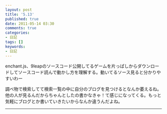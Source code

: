 ```yaml
---
layout: post
title: '5.13'
published: true
date: 2011-05-14 03:30
comments: true
categories:
- 日記
tags: []
keywords:
- 日記
---
```

enchant.js、9leapのソースコード公開してるゲームを片っぱしからダウンロードしてソースコード読んで動かし方を理解する。動いてるソース見ると分かりやすいわー

調べ物で検索してて検索一覧の中に自分のブログを見つけるとなんか萎えるね。他の人が見るんだからちゃんとしたの書かなきゃ！て感じになってくる。もっと気軽にブログとか書いていきたいからなんか違うんだよね。

---

